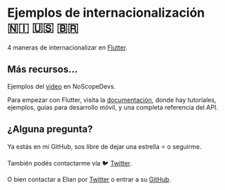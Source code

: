 # Ejemplos de internacionalización 🇳🇮 🇺🇸 🇧🇷 

4 maneras de internacionalizar en [Flutter](https://flutter.dev).

## Más recursos...

Ejemplos del [video](https://youtu.be/WK05Z-RG-uY) en NoScopeDevs.

Para empezar con Flutter, visita la 
[documentación](https://flutter.dev/docs), donde hay tutoriales,
ejemplos, guías para desarrollo móvil, y una completa referencia del API.

## ¿Alguna pregunta?

Ya estás en mi GitHub, sos libre de dejar una estrella ⭐️ o seguirme.

También podés contactarme vía 🐦 [Twitter](https://twitter.com/MarcosJSevilla).

O bien contactar a Elian por [Twitter](https://twitter.com/ElianOrtegaNCA) o entrar a su [GitHub](https://github.com/elian-ortega).
